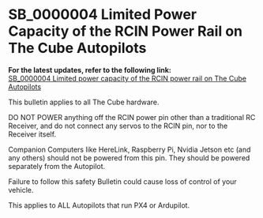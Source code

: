 # SB\_0000004 Limited Power Capacity of the RCIN Power Rail on The Cube Autopilots

**For the latest updates, refer to the following link:**\
[SB\_0000004 Limited power capacity of the RCIN power rail on The Cube Autopilots](https://discuss.cubepilot.org/t/sb-0000004limited-power-capacity-of-the-rcin-power-rail-on-pixhawk-autopilots/1853)

This bulletin applies to all The Cube hardware.

DO NOT POWER anything off the RCIN power pin other than a traditional RC Receiver, and do not connect any servos to the RCIN pin, nor to the Receiver itself.

Companion Computers like HereLink, Raspberry Pi, Nvidia Jetson etc (and any others) should not be powered from this pin. They should be powered separately from the Autopilot.

Failure to follow this safety Bulletin could cause loss of control of your vehicle.

This applies to ALL Autopilots that run PX4 or Ardupilot.
